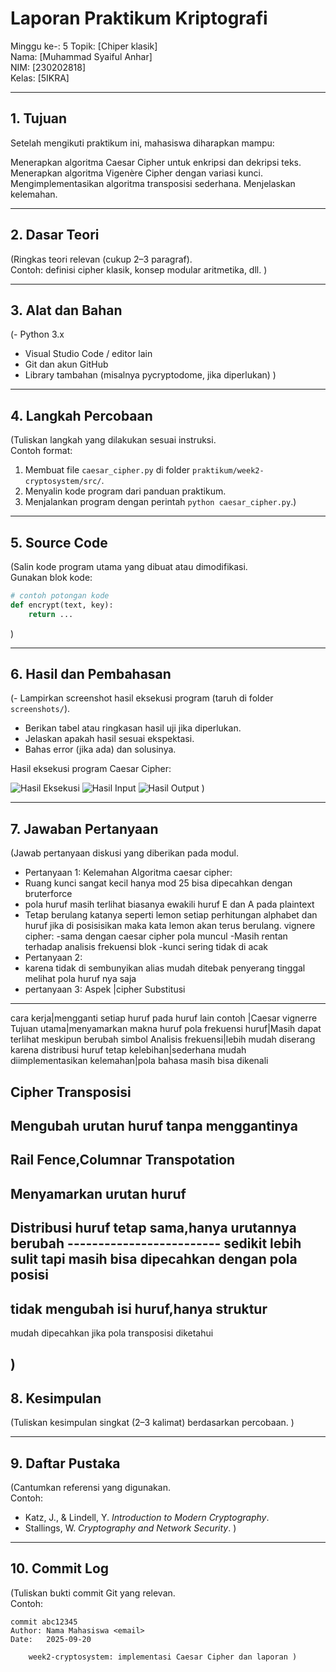# Laporan Praktikum Kriptografi
Minggu ke-: 5
Topik: [Chiper klasik]  
Nama: [Muhammad Syaiful Anhar]  
NIM: [230202818]  
Kelas: [5IKRA]  

---

## 1. Tujuan
Setelah mengikuti praktikum ini, mahasiswa diharapkan mampu:

Menerapkan algoritma Caesar Cipher untuk enkripsi dan dekripsi teks.
Menerapkan algoritma Vigenère Cipher dengan variasi kunci.
Mengimplementasikan algoritma transposisi sederhana.
Menjelaskan kelemahan.

---

## 2. Dasar Teori
(Ringkas teori relevan (cukup 2–3 paragraf).  
Contoh: definisi cipher klasik, konsep modular aritmetika, dll.  )

---

## 3. Alat dan Bahan
(- Python 3.x  
- Visual Studio Code / editor lain  
- Git dan akun GitHub  
- Library tambahan (misalnya pycryptodome, jika diperlukan)  )

---

## 4. Langkah Percobaan
(Tuliskan langkah yang dilakukan sesuai instruksi.  
Contoh format:
1. Membuat file `caesar_cipher.py` di folder `praktikum/week2-cryptosystem/src/`.
2. Menyalin kode program dari panduan praktikum.
3. Menjalankan program dengan perintah `python caesar_cipher.py`.)

---

## 5. Source Code
(Salin kode program utama yang dibuat atau dimodifikasi.  
Gunakan blok kode:

```python
# contoh potongan kode
def encrypt(text, key):
    return ...
```
)

---

## 6. Hasil dan Pembahasan
(- Lampirkan screenshot hasil eksekusi program (taruh di folder `screenshots/`).  
- Berikan tabel atau ringkasan hasil uji jika diperlukan.  
- Jelaskan apakah hasil sesuai ekspektasi.  
- Bahas error (jika ada) dan solusinya. 

Hasil eksekusi program Caesar Cipher:

![Hasil Eksekusi](screenshots/output.png)
![Hasil Input](screenshots/input.png)
![Hasil Output](screenshots/output.png)
)

---

## 7. Jawaban Pertanyaan
(Jawab pertanyaan diskusi yang diberikan pada modul.  
- Pertanyaan 1: Kelemahan Algoritma caesar cipher:
- Ruang kunci sangat kecil hanya mod 25 bisa dipecahkan dengan bruterforce
- pola huruf masih terlihat biasanya ewakili huruf E dan A pada plaintext
- Tetap berulang katanya seperti lemon setiap perhitungan alphabet dan huruf jika di posisisikan maka kata lemon akan terus berulang.
  vignere cipher:
-sama dengan caesar cipher pola muncul
-Masih rentan terhadap analisis frekuensi blok
-kunci sering tidak di acak
- Pertanyaan 2:
- karena tidak di sembunyikan alias mudah ditebak penyerang tinggal melihat pola huruf nya saja
- pertanyaan 3:
Aspek   |cipher Substitusi
---------------------------
cara kerja|mengganti setiap huruf                pada huruf lain
contoh    |Caesar vignerre
Tujuan utama|menyamarkan makna huruf
pola frekuensi huruf|Masih dapat                           terlihat meskipun berubah simbol
Analisis frekuensi|lebih mudah                           diserang karena distribusi huruf tetap
kelebihan|sederhana mudah                       diimplementasikan
kelemahan|pola bahasa masih bisa dikenali

Cipher Transposisi
------------------
Mengubah urutan huruf tanpa menggantinya
------------------------
Rail Fence,Columnar Transpotation
------------------------
Menyamarkan urutan huruf
------------------------
Distribusi huruf tetap sama,hanya urutannya berubah
-----------‐-------------
sedikit lebih sulit tapi masih bisa dipecahkan dengan pola posisi
-------------------------
tidak mengubah isi huruf,hanya struktur
-------------------------
mudah dipecahkan jika pola transposisi diketahui

)
---

## 8. Kesimpulan
(Tuliskan kesimpulan singkat (2–3 kalimat) berdasarkan percobaan.  )

---

## 9. Daftar Pustaka
(Cantumkan referensi yang digunakan.  
Contoh:  
- Katz, J., & Lindell, Y. *Introduction to Modern Cryptography*.  
- Stallings, W. *Cryptography and Network Security*.  )

---

## 10. Commit Log
(Tuliskan bukti commit Git yang relevan.  
Contoh:
```
commit abc12345
Author: Nama Mahasiswa <email>
Date:   2025-09-20

    week2-cryptosystem: implementasi Caesar Cipher dan laporan )
```
